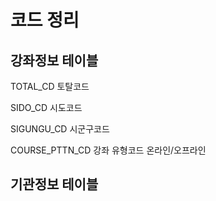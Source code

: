 
# 코드 정리

## 강좌정보 테이블

TOTAL_CD 토탈코드

SIDO_CD 시도코드

SIGUNGU_CD 시군구코드

COURSE_PTTN_CD 강좌 유형코드 온라인/오프라인

## 기관정보 테이블



<!--stackedit_data:
eyJoaXN0b3J5IjpbLTUxMDU4Njc0NV19
-->
